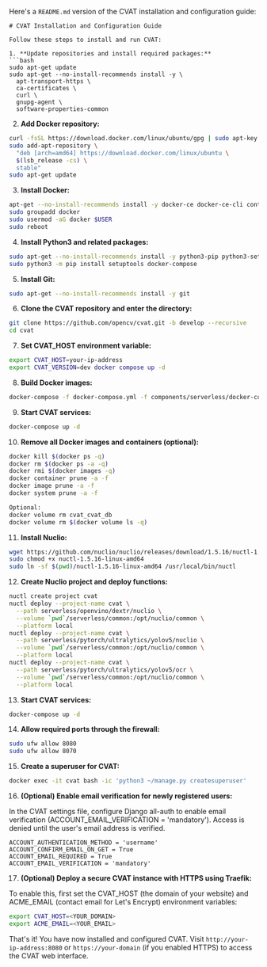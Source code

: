 Here's a `README.md` version of the CVAT installation and configuration guide:

```
# CVAT Installation and Configuration Guide

Follow these steps to install and run CVAT:

1. **Update repositories and install required packages:**
```bash
sudo apt-get update
sudo apt-get --no-install-recommends install -y \
  apt-transport-https \
  ca-certificates \
  curl \
  gnupg-agent \
  software-properties-common
```

2. **Add Docker repository:**
```bash
curl -fsSL https://download.docker.com/linux/ubuntu/gpg | sudo apt-key add -
sudo add-apt-repository \
  "deb [arch=amd64] https://download.docker.com/linux/ubuntu \
  $(lsb_release -cs) \
  stable"
sudo apt-get update
```

3. **Install Docker:**
```bash
apt-get --no-install-recommends install -y docker-ce docker-ce-cli containerd.io
sudo groupadd docker
sudo usermod -aG docker $USER
sudo reboot
```

4. **Install Python3 and related packages:**
```bash
sudo apt-get --no-install-recommends install -y python3-pip python3-setuptools
sudo python3 -m pip install setuptools docker-compose
```

5. **Install Git:**
```bash
sudo apt-get --no-install-recommends install -y git
```

6. **Clone the CVAT repository and enter the directory:**
```bash
git clone https://github.com/opencv/cvat.git -b develop --recursive
cd cvat
```

7. **Set CVAT_HOST environment variable:**
```bash
export CVAT_HOST=your-ip-address
export CVAT_VERSION=dev docker compose up -d
```

8. **Build Docker images:**
```bash
docker-compose -f docker-compose.yml -f components/serverless/docker-compose.serverless.yml -f docker-compose.override.yml build
```

9. **Start CVAT services:**
```bash
docker-compose up -d
```

10. **Remove all Docker images and containers (optional):**
```bash
docker kill $(docker ps -q)
docker rm $(docker ps -a -q)
docker rmi $(docker images -q)
docker container prune -a -f
docker image prune -a -f
docker system prune -a -f

Optional: 
docker volume rm cvat_cvat_db
docker volume rm $(docker volume ls -q)

```

11. **Install Nuclio:**
```bash
wget https://github.com/nuclio/nuclio/releases/download/1.5.16/nuctl-1.5.16-linux-amd64
sudo chmod +x nuctl-1.5.16-linux-amd64
sudo ln -sf $(pwd)/nuctl-1.5.16-linux-amd64 /usr/local/bin/nuctl
```

12. **Create Nuclio project and deploy functions:**
```bash
nuctl create project cvat
nuctl deploy --project-name cvat \
  --path serverless/openvino/dextr/nuclio \
  --volume `pwd`/serverless/common:/opt/nuclio/common \
  --platform local
nuctl deploy --project-name cvat \
  --path serverless/pytorch/ultralytics/yolov5/nuclio \
  --volume `pwd`/serverless/common:/opt/nuclio/common \
  --platform local
nuctl deploy --project-name cvat \
  --path serverless/pytorch/ultralytics/yolov5/ocr \
  --volume `pwd`/serverless/common:/opt/nuclio/common \
  --platform local
```
13. **Start CVAT services:**
```bash
docker-compose up -d
```

14. **Allow required ports through the firewall:**
```bash
sudo ufw allow 8080
sudo ufw allow 8070
```

15. **Create a superuser for CVAT:**
```bash
docker exec -it cvat bash -ic 'python3 ~/manage.py createsuperuser'
```

16. **(Optional) Enable email verification for newly registered users:**

In the CVAT settings file, configure Django all-auth to enable email verification (ACCOUNT_EMAIL_VERIFICATION = 'mandatory'). Access is denied until the user's email address is verified.
```
ACCOUNT_AUTHENTICATION_METHOD = 'username'
ACCOUNT_CONFIRM_EMAIL_ON_GET = True
ACCOUNT_EMAIL_REQUIRED = True
ACCOUNT_EMAIL_VERIFICATION = 'mandatory'
```

17. **(Optional) Deploy a secure CVAT instance with HTTPS using Traefik:**

To enable this, first set the CVAT_HOST (the domain of your website) and ACME_EMAIL (contact email for Let's Encrypt) environment variables:
```bash
export CVAT_HOST=<YOUR_DOMAIN>
export ACME_EMAIL=<YOUR_EMAIL>
```

That's it! You have now installed and configured CVAT. Visit `http://your-ip-address:8080` or `https://your-domain` (if you enabled HTTPS) to access the CVAT web interface.
```
